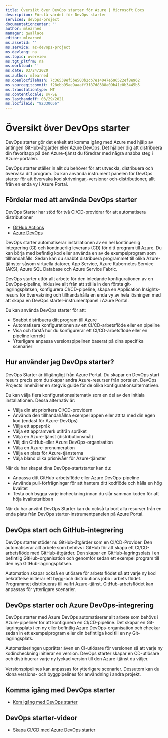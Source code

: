 ```yaml
---
title: Översikt över DevOps starter för Azure | Microsoft Docs
description: Förstå värdet för DevOps starter
services: devops-project
documentationcenter: ''
author: mlearned
manager: gwallace
editor: mlearned
ms.assetid: ''
ms.service: az-devops-project
ms.devlang: na
ms.topic: overview
ms.tgt_pltfrm: na
ms.workload: ''
ms.date: 03/24/2020
ms.author: mlearned
ms.openlocfilehash: 7c36539ef5be503b2cb7e14047e596522ef8e962
ms.sourcegitcommit: f28ebb95ae9aaaff3f87d8388a09b41e0b3445b5
ms.translationtype: MT
ms.contentlocale: sv-SE
ms.lasthandoff: 03/29/2021
ms.locfileid: "92330656"
---
```

# <a name="overview-of-devops-starter"></a>Översikt över DevOps starter

 DevOps starter gör det enkelt att komma igång med Azure med hjälp av antingen GitHub-åtgärder eller Azure DevOps. Det hjälper dig att distribuera din favoritapp på den Azure-tjänst du föredrar med några snabba steg i Azure-portalen. 

 DevOps starter ställer in allt du behöver för att utveckla, distribuera och övervaka ditt program. Du kan använda instrument panelen för DevOps starter för att övervaka kod skrivningar,-versioner och-distributioner, allt från en enda vy i Azure Portal.

## <a name="advantages-of-using-devops-starter"></a>Fördelar med att använda DevOps starter

  DevOps Starter har stöd för två CI/CD-providrar för att automatisera distributioner
  * [GitHub Actions](https://github.com/features/actions)
  * [Azure DevOps](https://azure.microsoft.com/services/devops)

  DevOps starter automatiserar installationen av en hel kontinuerlig integrering (CI) och kontinuerlig leverans (CD) för ditt program till Azure.  Du kan börja med befintlig kod eller använda en av de exempelprogram som tillhandahålls. Sedan kan du snabbt distribuera programmet till olika Azure-tjänster såsom virtuella datorer, App Service, Azure Kubernetes Service (AKS), Azure SQL Database och Azure Service Fabric.  

  DevOps starter utför allt arbete för den inledande konfigurationen av en DevOps-pipeline, inklusive allt från att ställa in den första git-lagringsplatsen, konfigurera CI/CD-pipeline, skapa en Application Insights-resurs för övervakning och tillhandahålla en enda vy av hela lösningen med att skapa en DevOps starter-instrumentpanel i Azure Portal.

Du kan använda DevOps starter för att:

* Snabbt distribuera ditt program till Azure
* Automatisera konfigurationen av ett CI/CD-arbetsflöde eller en pipeline
* Visa och förstå hur du konfigurerar ett CI/CD-arbetsflöde eller en pipeline korrekt
* Ytterligare anpassa versionspipelinen baserat på dina specifika scenarier

## <a name="how-to-use-devops-starter"></a>Hur använder jag DevOps starter?

  DevOps Starter är tillgängligt från Azure Portal. Du skapar en DevOps start resurs precis som du skapar andra Azure-resurser från portalen. DevOps Projects innehåller en stegvis guide för de olika konfigurationsalternativen.  

Du kan välja flera konfigurationsalternativ som en del av den initiala installationen. Dessa alternativ är:

* Välja din att prioritera CI/CD-providern
* Använda den tillhandahållna exempel appen eller att ta med din egen kod (endast för Azure-DevOps)
* Välja ett appspråk
* Välja ett appramverk utifrån språket
* Välja en Azure-tjänst (distributionsmål)
* Välj din GitHub-eller Azure DevOps-organisation
* Välja en Azure-prenumeration
* Välja en plats för Azure-tjänsterna
* Välja bland olika prisnivåer för Azure-tjänster

När du har skapat dina DevOps-startstarter kan du:

* Anpassa ditt GitHub-arbetsflöde eller Azure DevOps-pipeline
* Använda pull-förfrågningar för att hantera ditt kodflöde och hålla en hög kvalitet
* Testa och bygga varje incheckning innan du slår samman koden för att höja kvalitetsribban

När du har använt DevOps Starter kan du också ta bort alla resurser från en enda plats från DevOps starter-instrumentpanelen på Azure Portal.

## <a name="devops-starter-and-github-integration"></a>DevOps start och GitHub-integrering

DevOps starter stöder nu GitHub-åtgärder som en CI/CD-Provider. Den automatiserar allt arbete som behövs i GitHub för att skapa ett CI/CD-arbetsflöde med GitHub-åtgärder. Den skapar en GitHub-lagringsplats i en befintlig GitHub-organisation och genomför sedan ett exempel program till den nya GitHub-lagringsplatsen.  

Automation skapar också en utlösare för arbets flödet så att varje ny kod bekräftelse initierar ett bygg-och distributions jobb i arbets flödet. Programmet distribueras till valfri Azure-tjänst. GitHub-arbetsflödet kan anpassas för ytterligare scenarier. 

## <a name="devops-starter-and-azure-devops-integration"></a>DevOps starter och Azure DevOps-integrering

DevOps starter med Azure DevOps automatiserar allt arbete som behövs i Azure-pipeliner för att konfigurera en CI/CD-pipeline. Det skapar en Git-lagringsplats i en ny eller befintlig Azure DevOps-organisation och checkar sedan in ett exempelprogram eller din befintliga kod till en ny Git-lagringsplats.  

Automatiseringen upprättar även en CI-utlösare för versionen så att varje ny kodincheckning initierar en version. DevOps starter skapar en CD-utlösare och distribuerar varje ny lyckad version till den Azure-tjänst du väljer.  

Versionspipelines kan anpassas för ytterligare scenarier. Dessutom kan du klona versions- och byggpipelines för användning i andra projekt.

## <a name="getting-started-with-devops-starter"></a>Komma igång med DevOps starter

* [Kom igång med DevOps starter](./azure-devops-project-github.md)

##  <a name="devops-starter-videos"></a>DevOps starter-videor

* [Skapa CI/CD med Azure DevOps starter](https://www.youtube.com/watch?v=NuYDAs3kNV8)

